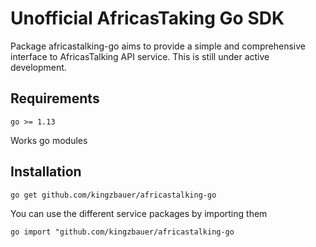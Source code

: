Unofficial AfricasTaking Go SDK
==============================

Package africastalking-go aims to provide a simple and comprehensive interface to AfricasTalking API service. This is still under active development.

Requirements
---

`go >= 1.13`

Works go modules


Installation
---

`go get github.com/kingzbauer/africastalking-go`

You can use the different service packages by importing them

`go
import "github.com/kingzbauer/africastalking-go`
